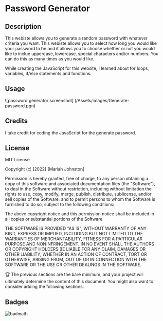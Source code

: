 # Password Generator

## Description
This webiste allows you to generate a random password with whatever criteria you want. This webiste allows you to select how long you would like your password to be and it allows you to choose whether or not you would like to inclue uppercase, lowercase, special characters and/or numbers. You can do this as many times as you would like. 

While creating the JavaScript for this website, I learned about for loops, variables, if/else statements and functions. 

## Usage

![password generator screenshot] (/Assets/images/Generate-password.pgn)

## Credits

I take credit for coding the JavaScript for the generate password.

## License

MIT License

Copyright (c) [2022] [Mariah Johnston]

Permission is hereby granted, free of charge, to any person obtaining a copy
of this software and associated documentation files (the "Software"), to deal
in the Software without restriction, including without limitation the rights
to use, copy, modify, merge, publish, distribute, sublicense, and/or sell
copies of the Software, and to permit persons to whom the Software is
furnished to do so, subject to the following conditions:

The above copyright notice and this permission notice shall be included in all
copies or substantial portions of the Software.

THE SOFTWARE IS PROVIDED "AS IS", WITHOUT WARRANTY OF ANY KIND, EXPRESS OR
IMPLIED, INCLUDING BUT NOT LIMITED TO THE WARRANTIES OF MERCHANTABILITY,
FITNESS FOR A PARTICULAR PURPOSE AND NONINFRINGEMENT. IN NO EVENT SHALL THE
AUTHORS OR COPYRIGHT HOLDERS BE LIABLE FOR ANY CLAIM, DAMAGES OR OTHER
LIABILITY, WHETHER IN AN ACTION OF CONTRACT, TORT OR OTHERWISE, ARISING FROM,
OUT OF OR IN CONNECTION WITH THE SOFTWARE OR THE USE OR OTHER DEALINGS IN THE
SOFTWARE.

🏆 The previous sections are the bare minimum, and your project will ultimately determine the content of this document. You might also want to consider adding the following sections.

## Badges

![badmath](https://img.shields.io/github/languages/top/lernantino/badmath)


